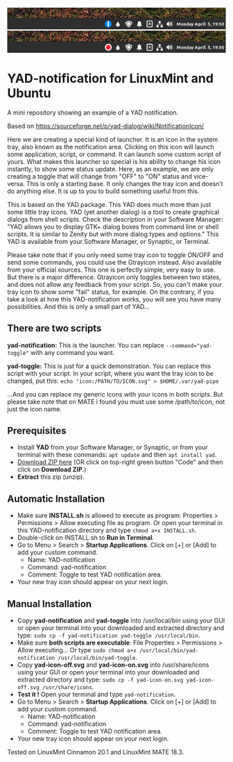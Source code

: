 ![YAD-notification-on preview](YAD-notification-on.png)
![YAD-notification-off preview](YAD-notification-off.png)
# YAD-notification for LinuxMint and Ubuntu
A mini repository showing an example of a YAD notification.

Based on https://sourceforge.net/p/yad-dialog/wiki/NotificationIcon/

Here we are creating a special kind of launcher. It is an icon in the system tray, also known as the notification area. Clicking on this icon will launch some application, script, or command. It can launch some custom script of yours. What makes this launcher so special is his ability to change his icon instantly, to show some status update. Here, as an example, we are only creating a toggle that will change from "OFF" to "ON" status and vice-versa. This is only a starting base. It only changes the tray icon and doesn’t do anything else. It is up to you to build something useful from this.

This is based on the YAD package. This YAD does much more than just some little tray icons. YAD (yet another dialog) is a tool to create graphical dialogs from shell scripts. Check the description in your Software Manager: "YAD allows you to display GTK+ dialog boxes from command line or shell scripts. It is similar to Zenity but with more dialog types and options." This YAD is available from your Software Manager, or Synaptic, or Terminal.

Please take note that if you only need some tray icon to toggle ON/OFF and send some commands, you could use the Gtrayicon instead. Also available from your official sources. This one is perfectly simple, very easy to use. But there is a major difference. Gtrayicon only toggles between two states, and does not allow any feedback from your script. So, you can't make your tray icon to show some "fail" status, for example. On the contrary, if you take a look at how this YAD-notification works, you will see you have many possibilities. And this is only a small part of YAD...

## There are two scripts

**yad-notification:** This is the launcher. You can replace `--command="yad-toggle"` with any command you want.

**yad-toggle:** This is just for a quick demonstration. You can replace this script with your script. In your script, where you want the tray icon to be changed, put this: `echo "icon:/PATH/TO/ICON.svg" > $HOME/.var/yad-pipe`

...And you can replace my generic icons with your icons in both scripts. But please take note that on MATE i found you must use some /path/to/icon, not just the icon name.

## Prerequisites
* Install **YAD** from your Software Manager, or Synaptic, or from your terminal with these commands: `apt update` and then `apt install yad`.
* [Download ZIP here](https://github.com/SebastJava/yad-notification/archive/main.zip) (OR click on top-right green button "Code" and then click on **Download ZIP**.)
* **Extract** this zip (unzip).

## Automatic Installation
* Make sure **INSTALL.sh** is allowed to execute as program: Properties > Permissions > Allow executing file as program. Or open your terminal in this YAD-notification directory and type `chmod a+x INSTALL.sh`.
* Double-click on INSTALL.sh to **Run in Terminal**.
* Go to Menu > Search > **Startup Applications**. Click on [+] or [Add] to add your custom command.
  * Name: YAD-notification
  * Command: yad-notification
  * Comment: Toggle to test YAD notification area.
* Your new tray icon should appear on your next login.

## Manual Installation
* Copy **yad-notification** and **yad-toggle** into /usr/local/bin using your GUI or open your terminal into your downloaded and extracted directory and type: `sudo cp -f yad-notification yad-toggle /usr/local/bin`.
* Make sure **both scripts are executable**: File Properties > Permissions > Allow executing... Or type `sudo chmod a+x /usr/local/bin/yad-notification /usr/local/bin/yad-toggle`.
* Copy **yad-icon-off.svg** and **yad-icon-on.svg** into /usr/share/icons using your GUI or open your terminal into your downloaded and extracted directory and type: `sudo cp -f yad-icon-on.svg yad-icon-off.svg /usr/share/icons`.
* **Test it !** Open your terminal and type `yad-notification`. 
* Go to Menu > Search > **Startup Applications**. Click on [+] or [Add] to add your custom command.
  * Name: YAD-notification
  * Command: yad-notification
  * Comment: Toggle to test YAD notification area.
* Your new tray icon should appear on your next login.

Tested on LinuxMint Cinnamon 20.1 and LinuxMint MATE 18.3.